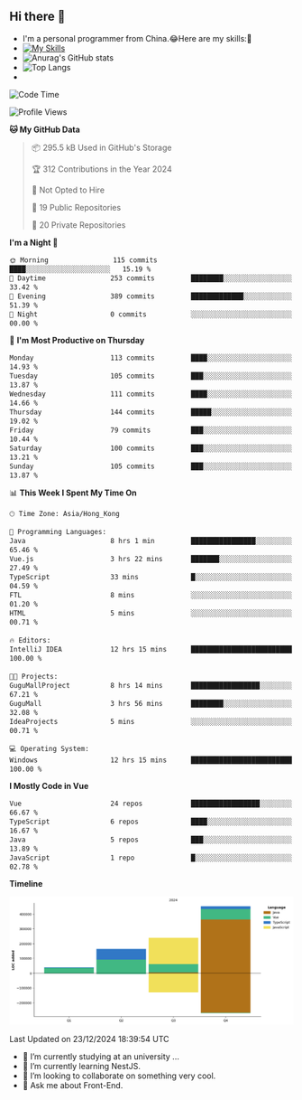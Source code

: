 ## Hi there 👋
- I'm a personal programmer from China.😂Here are my skills:🤔
- [![My Skills](https://skillicons.dev/icons?i=js,html,css,vue,typescript,java,golang)](https://skillicons.dev)
- ![Anurag's GitHub stats](https://github-readme-stats.vercel.app/api?username=FluffyChi-Xing&count_private=true&show_icons=true&theme=radical)
- ![Top Langs](https://github-readme-stats.vercel.app/api/top-langs/?username=FluffyChi-Xing)
- <!--START_SECTION:waka-->
![Code Time](http://img.shields.io/badge/Code%20Time-950%20hrs%2023%20mins-blue)

![Profile Views](http://img.shields.io/badge/Profile%20Views-0-blue)

**🐱 My GitHub Data** 

> 📦 295.5 kB Used in GitHub's Storage 
 > 
> 🏆 312 Contributions in the Year 2024
 > 
> 🚫 Not Opted to Hire
 > 
> 📜 19 Public Repositories 
 > 
> 🔑 20 Private Repositories 
 > 
**I'm a Night 🦉** 

```text
🌞 Morning                115 commits         ████░░░░░░░░░░░░░░░░░░░░░   15.19 % 
🌆 Daytime                253 commits         ████████░░░░░░░░░░░░░░░░░   33.42 % 
🌃 Evening                389 commits         █████████████░░░░░░░░░░░░   51.39 % 
🌙 Night                  0 commits           ░░░░░░░░░░░░░░░░░░░░░░░░░   00.00 % 
```
📅 **I'm Most Productive on Thursday** 

```text
Monday                   113 commits         ████░░░░░░░░░░░░░░░░░░░░░   14.93 % 
Tuesday                  105 commits         ███░░░░░░░░░░░░░░░░░░░░░░   13.87 % 
Wednesday                111 commits         ████░░░░░░░░░░░░░░░░░░░░░   14.66 % 
Thursday                 144 commits         █████░░░░░░░░░░░░░░░░░░░░   19.02 % 
Friday                   79 commits          ███░░░░░░░░░░░░░░░░░░░░░░   10.44 % 
Saturday                 100 commits         ███░░░░░░░░░░░░░░░░░░░░░░   13.21 % 
Sunday                   105 commits         ███░░░░░░░░░░░░░░░░░░░░░░   13.87 % 
```


📊 **This Week I Spent My Time On** 

```text
🕑︎ Time Zone: Asia/Hong_Kong

💬 Programming Languages: 
Java                     8 hrs 1 min         ████████████████░░░░░░░░░   65.46 % 
Vue.js                   3 hrs 22 mins       ███████░░░░░░░░░░░░░░░░░░   27.49 % 
TypeScript               33 mins             █░░░░░░░░░░░░░░░░░░░░░░░░   04.59 % 
FTL                      8 mins              ░░░░░░░░░░░░░░░░░░░░░░░░░   01.20 % 
HTML                     5 mins              ░░░░░░░░░░░░░░░░░░░░░░░░░   00.71 % 

🔥 Editors: 
IntelliJ IDEA            12 hrs 15 mins      █████████████████████████   100.00 % 

🐱‍💻 Projects: 
GuguMallProject          8 hrs 14 mins       █████████████████░░░░░░░░   67.21 % 
GuguMall                 3 hrs 56 mins       ████████░░░░░░░░░░░░░░░░░   32.08 % 
IdeaProjects             5 mins              ░░░░░░░░░░░░░░░░░░░░░░░░░   00.71 % 

💻 Operating System: 
Windows                  12 hrs 15 mins      █████████████████████████   100.00 % 
```

**I Mostly Code in Vue** 

```text
Vue                      24 repos            █████████████████░░░░░░░░   66.67 % 
TypeScript               6 repos             ████░░░░░░░░░░░░░░░░░░░░░   16.67 % 
Java                     5 repos             ███░░░░░░░░░░░░░░░░░░░░░░   13.89 % 
JavaScript               1 repo              █░░░░░░░░░░░░░░░░░░░░░░░░   02.78 % 
```



**Timeline**

![Lines of Code chart](https://raw.githubusercontent.com/FluffyChi-Xing/FluffyChi-Xing/main/assets/bar_graph.png)


 Last Updated on 23/12/2024 18:39:54 UTC
<!--END_SECTION:waka-->
- 🔭 I’m currently studying at an university ...
- 🌱 I’m currently learning NestJS.
- 👯 I’m looking to collaborate on something very cool.
- 💬 Ask me about Front-End.
